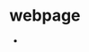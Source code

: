 # webpage
* <!-- <!DOCTYPE html>
<html>

<head>
    <title>배틀그라운드 연구소</title>
    <meta http-equiv="Content-Type" content="text/html; charset=utf-8" />
    <meta charset="utf-8" />
    <meta name="viewport" content="width=device-width, initial-scale=1.0, user-scalable=no, minimum-scale=1.0, maximum-scale=1.0">
    <meta http-equiv="X-UA-Compatible" content="IE=edge">
    <style>
        img{
            position: absolute;
        }
        .vod{
            position: absolute;
        }
    </style>

    <script>
        let x=0;
        let y=0;
        let mx=0;
        let my=0;
        let speed =0.009;
        let _imgArr;

        window.onload = function(){
            _imgArr = document.getElementByTagName("img");

            window.addEventListener("mousemove",mouseFunc, false);

            function mouseFunc(e){
                x=(e.clientX - window.innerWidth /2);
                y=(e.clientY - window.innerHeight /2);
            }
            loop();
        }

        function loop(){
            mx += (x-mx) *speed;
            my += (y-my) * speed;
            _imgArr[0].style.transform ="trnaslate("+(mx/6) +"px," + -(my/6)+"px)";

            window.requestAnimationFrame(loop);

        }





    </script>
    </head>

    <body>
        <section>
            <img src="https://paidpost-assets.nyt.com/paidpost/allbirds/birds-eye-view/images/1-b90e91a4.png">

            <img src="https://paidpost-assets.nyt.com/paidpost/allbirds/birds-eye-view/images/2-f3fd6cf5.png">
            
            <div class="vod"><video autoplay="" playsinline="" loop="" muted="" src="https://paidpost-assets.nyt.com/paidpost/allbirds/birds-eye-view/videos/3-27c8c3ea.webm"></video></div>
            
            <img src="https://paidpost-assets.nyt.com/paidpost/allbirds/birds-eye-view/images/4-105dd65b.png">
            
            <img src="https://paidpost-assets.nyt.com/paidpost/allbirds/birds-eye-view/images/5-ac49bfdc.png">
        </section>
    </body>
    </html> -->

    <!DOCTYPE html>
<html>

<head>
    <title>배틀그라운드연구소</title>
    <meta http-equiv="Content-Type" content="text/html; charset=utf-8" />
    <meta charset="utf-8" />
    <meta name="viewport" content="width=device-width, initial-scale=1.0, user-scalable=no, minimum-scale=1.0, maximum-scale=1.0">
    <meta http-equiv="X-UA-Compatible" content="IE=edge">
    <style>

        * {
            box-sizing: border-box;
            }
            /* Style the header */
        .header {
                background-color: #f1f1f1;
                padding: 20px;
                text-align: center;
        }
        .topnav {
                overflow: hidden;
                background-color: #333;
         }
         .topnav a {
                float: left;
                display: block;
                color: #f2f2f2;
                text-align: center;
                padding: 14px 16px;
                text-decoration: none;
        }
        .topnav a:hover {
                background-color: #ddd;
                color: black;
        }
    
        
        body{ 
            position: relative;
            background-color: black;
            /* cursor: none;    */
            overflow: hidden;
            margin:0;
        }
        h1{
            color: #fff;
        }
        .cursor_item{
            position: absolute;
            width: 100px;
            height: 100px;
            background-color: red;
            top:0;
            left:0;
            margin: -50px 0 0 -50px;
            transition: all 500ms cubic-bezier(0.930, 0.005, 0.040, 1.005);
                     
        }
    
        }
        button:hover{
            background: red;
            color: #fff;
            font-size: 80px;
            padding : 80px 150px;
        }
        .human{
            position: absolute;
            width: 500px;
            left:calc(50% - 150px) ; /*사진 가운데로*/ 
            z-index: 100;  /*사람 이미지 맨 앞으로 갖고오기*/
        }
        /* .bg{} */
        li {display: inline;}

    </style>
    
    
    <!-- <style type="text/css">
        body{cursor: url('cursor.cur'),auto;}

    </style> -->
    <script>
        let human;
        let bg;
        let h1;

        let x =0;
        let y =0;
        let mx=0;   //마우스  x
        let my=0; //마우스 y
        let speed =0.009; //마우스 얼마의 속도로 따라올지
        
        window.onload =function(){

            h1 = document.getElementsByTagName("h1")[0]; //마우스 부드럽게
            human = document.getElementsByClassName("human")[0];
            bg = document.getElementsByClassName("bg")[0];

            window.addEventListener("mousemove",mouseFunc,false);

            function mouseFunc(e){
                x= (e.clientX - window.innerWidth / 2); // 창의 반 크기를 마우스 움직임 크기에서 빼기
                y= (e.clientY - window.innerHeight / 2);
                
            }
            loop();  //마우스 부드럽게
        }  
        function loop(){
            mx += (x - mx) *speed;
            my += (y - my) *speed;
            //console.log(x,mx)
            // h1.innerHTML ="x:"+x+"mx:"+mx; //x와 mx의 값 출력
            human.style.transform = "translate("+-(mx/6)+"px,"+ -(my/6)+"px)";
            // my 대신에 -my주면 반대로 움직임
            // 사진을 더 조금 움직이게 하고 싶으면 mx,my값을 나눠준다 -> mx/6,my/원하는 수
            bg.style.transform = "translate("+ (mx/2)+"px,"+ (my/2)+"px)";

            window.requestAnimationFrame(loop);
        }
        
    </script>
    </head>
    <body>
        
          
          <div class="topnav">
            <a href="#">Player</a>
            <a href="#">Weapon</a>
            <a href="#">추천추천</a>
            <a href="https://www.google.com/">team 5</a>
          </div>

        <img src="lolo.png"  width ="100" height-= "100" class = "human" alt="배틀그라운드 로고"> 
        <img src="obj.png" class = "bg" alt="사막배경">
       
        
  </body>
  </html>

